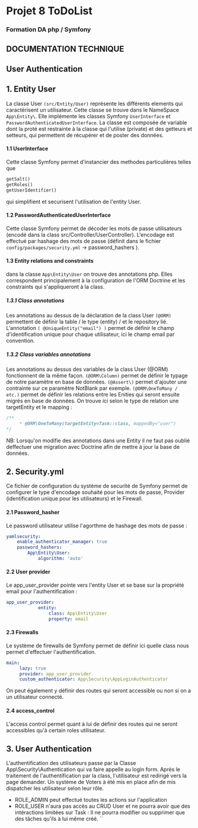 # Projet 8 ToDoList
### Formation DA php / Symfony
## DOCUMENTATION TECHNIQUE

## User Authentication

## 1. Entity User

La classe User ``(src/Entity/User)`` représente les différents elements qui caractérisent un utilisateur.
Cette classe se trouve dans le NameSpace ``App\Entity\``. Elle implémente les classes Symfony ``UserInterface`` et `PasswordAuthenticatedUserInterface`.
La classe est composée de variable dont la proté est restrainte à la classe qui l'utilise (private) et
des getteurs et setteurs, qui permettent de récupérer et de poster des données.

#### 1.1 UserInterface
Cette classe Symfony permet d'instancier des methodes particulières telles que 
```php 
getSalt()
getRoles()
getUserIdentifier()
``` 
qui simplifient et securisent l'utilisation de l'entity User. 

#### 1.2 PasswordAuthenticatedUserInterface
Cette classe Symfony permet de décoder les mots de passe utilisateurs (encodé dans la class src/Controller/UserController).
L'encodage est effectué par hashage des mots de passe (définit dans le fichier `config/packages/security.yml` -> password_hashers ).

#### 1.3 Entity relations and constraints
dans la classe `App\Entity\User` on trouve des annotations php. Elles correspondent principalement à la configuration de l'ORM Doctrine et les constraints qui s'appliqueront à la class.
##### 1.3.1 Class annotations
Les annotations au dessus de la déclaration de la class User `(@ORM)` permettent de définir la table / le type (entity) / et le repository lié.
L'annotation `( @UniqueEntity("email") )` permet de définir le champ d'identification unique pour chaque utilisateur, ici le champ email par convention.
##### 1.3.2 Class variables annotations
Les annotations au dessus des variables de la class User (@ORM) fonctionnent de la même façon.
`(@ORM\Column)` permet de définir le typage de notre paramètre en base de données.
`(@Assert\)` permet d'ajouter une contrainte sur ce paramètre NotBlank par exemple.
`(@ORM\OneToMany / etc.)` permet de définir les relations entre les Enities qui seront ensuite migrés en base de données.
On trouve ici selon le type de relation une targetEntity et le mapping :
```php
/**
     * @ORM\OneToMany(targetEntity=Task::class, mappedBy="user")
*/
```

NB: Lorsqu'on modifie des annotations dans une Entity il ne faut pas oublié deffectuer une migration avec Doctrine afin de mettre à jour la base de données.

## 2. Security.yml
Ce fichier de configuration du système de securité de Symfony permet de configurer le type d'encodage souhaité pour les mots de passe, Provider (identification unique pour les utilisateurs) et le Firewall.
#### 2.1 Password_hasher
Le password utilisateur utilise l'agorthme de hashage des mots de passe : 
```yaml
yamlsecurity:
    enable_authenticator_manager: true
    password_hashers:
        App\Entity\User:
            algorithm: 'auto'
```
#### 2.2 User provider
Le app_user_provider pointe vers l'entity User et se base sur la propriété email pour l'authentification :
```yaml
app_user_provider:
            entity:
                class: App\Entity\User
                property: email
```
#### 2.3 Firewalls
Le système de firewalls de Symfony permet de définir ici quelle class nous permet d'effectuer l'authentification.
```yaml
main:
     lazy: true
     provider: app_user_provider
     custom_authenticator: App\Security\AppLoginAuthenticator
```
            
On peut également y définir des routes qui seront accessible ou non si on a un utilisateur connecté. 

#### 2.4 access_control
L'access control permet quant à lui de définir des routes qui ne seront accessibles qu'à certain roles utilisateur.

         
## 3. User Authentication
L'authentification des utilisateurs passe par la Classe App\Security\Authentication qui va faire appelle au login form.
Après le traitement de l'authentification par la class, l'utilisateur est redirigé vers la page demander.
Un système de Voters à été mis en place afin de mis dispatcher les utilisateur selon leur rôle.
- ROLE_ADMIN peut effectué toutes les actions sur l'application
- ROLE_USER n'aura pas accès au CRUD User et ne pourra avoir que des intéractions limitées sur Task : 
Il ne pourra modifier ou supprimer que des tâches qu'ils à lui même créé. ``
